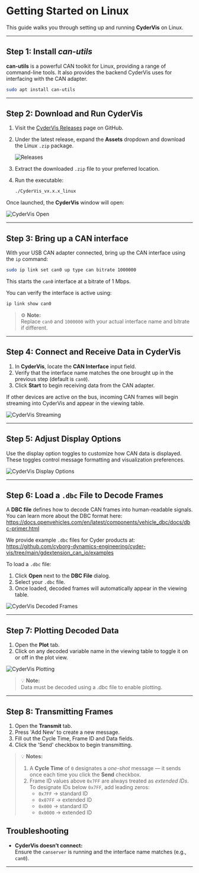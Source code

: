 # Getting Started on Linux

This guide walks you through setting up and running **CyderVis** on Linux.

---

## Step 1: Install *can-utils*

**can-utils** is a powerful CAN toolkit for Linux, providing a range of command-line tools. It also provides the backend CyderVis uses for interfacing with the CAN adapter.

```bash
sudo apt install can-utils
```

---

## Step 2: Download and Run CyderVis

1. Visit the [CyderVis Releases](https://github.com/Cyborg-Dynamics-Engineering/cyder-vis/releases) page on GitHub.  
2. Under the latest release, expand the **Assets** dropdown and download the Linux `.zip` package.

   ![Releases](images/releases_linux.png)

3. Extract the downloaded `.zip` file to your preferred location.  
4. Run the executable:

   ```bash
   ./CyderVis_vx.x.x_linux
   ```

Once launched, the **CyderVis** window will open:

![CyderVis Open](images/cydervis_opened.png)

---

## Step 3: Bring up a CAN interface

With your USB CAN adapter connected, bring up the CAN interface using the `ip` command:

```bash
sudo ip link set can0 up type can bitrate 1000000
```

This starts the `can0` interface at a bitrate of 1 Mbps.

You can verify the interface is active using:

```bash
ip link show can0
```

> ⚙️ **Note:**  
> Replace `can0` and `1000000` with your actual interface name and bitrate if different.

---

## Step 4: Connect and Receive Data in CyderVis

1. In **CyderVis**, locate the **CAN Interface** input field.  
2. Verify that the interface name matches the one brought up in the previous step (default is `can0`).  
3. Click **Start** to begin receiving data from the CAN adapter.

If other devices are active on the bus, incoming CAN frames will begin streaming into CyderVis and appear in the viewing table.

![CyderVis Streaming](images/cydervis_streaming.png)

---

## Step 5: Adjust Display Options

Use the display option toggles to customize how CAN data is displayed.  
These toggles control message formatting and visualization preferences.

![CyderVis Display Options](images/cydervis_display_options.png)

---

## Step 6: Load a `.dbc` File to Decode Frames

A **DBC file** defines how to decode CAN frames into human-readable signals.  
You can learn more about the DBC format here:  
<https://docs.openvehicles.com/en/latest/components/vehicle_dbc/docs/dbc-primer.html>

We provide example `.dbc` files for Cyder products at:  
<https://github.com/cyborg-dynamics-engineering/cyder-vis/tree/main/gdextension_can_io/examples>

To load a `.dbc` file:
1. Click **Open** next to the **DBC File** dialog.
2. Select your `.dbc` file.
3. Once loaded, decoded frames will automatically appear in the viewing table.

![CyderVis Decoded Frames](images/cydervis_decoded_frames.png)

---

## Step 7: Plotting Decoded Data

1. Open the **Plot** tab.  
2. Click on any decoded variable name in the viewing table to toggle it on or off in the plot view.

![CyderVis Plotting](images/cydervis_plotting.png)

> 💡 **Note:**  
> Data must be decoded using a .dbc file to enable plotting.

---

## Step 8: Transmitting Frames

1. Open the **Transmit** tab.
2. Press 'Add New' to create a new message.
3. Fill out the Cycle Time, Frame ID and Data fields.
4. Click the 'Send' checkbox to begin transmitting.

> 💡 **Notes:**  
> 1. A **Cycle Time** of `0` designates a *one-shot* message — it sends once each time you click the **Send** checkbox.  
> 2. Frame ID values above `0x7FF` are always treated as *extended IDs*.  
>    To designate IDs below `0x7FF`, add leading zeros:  
>    - `0x7FF` → standard ID  
>    - `0x07FF` → extended ID  
>    - `0x000` → standard ID  
>    - `0x0000` → extended ID

## Troubleshooting

- **CyderVis doesn’t connect:**  
  Ensure the `canserver` is running and the interface name matches (e.g., `can0`).

---